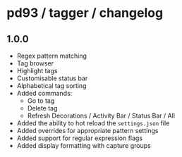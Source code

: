 # pd93 / tagger / changelog

## 1.0.0

- Regex pattern matching
- Tag browser
- Highlight tags
- Customisable status bar
- Alphabetical tag sorting
- Added commands:
  - Go to tag
  - Delete tag
  - Refresh Decorations / Activity Bar / Status Bar / All
- Added the ability to hot reload the `settings.json` file
- Added overrides for appropriate pattern settings
- Added support for regular expression flags
- Added display formatting with capture groups